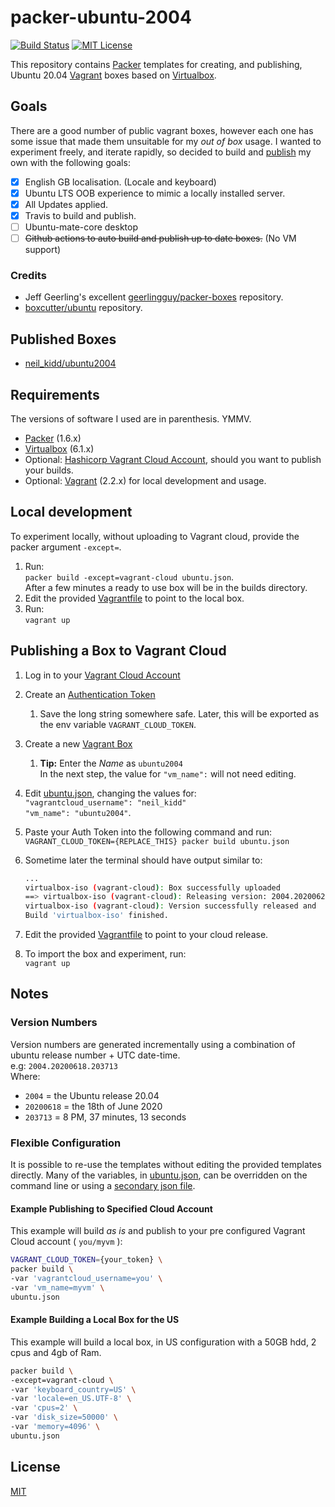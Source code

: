 # packer-ubuntu-2004

[![Build Status](https://travis-ci.com/neilkidd/packer-ubuntu-2004.svg?branch=master)](https://travis-ci.com/neilkidd/packer-ubuntu-2004) [![MIT License](https://img.shields.io/github/license/twbs/bootlint.svg)](https://github.com/twbs/bootlint/blob/master/LICENSE)

This repository contains [Packer](https://packer.io/) templates for creating, and publishing, Ubuntu 20.04 [Vagrant](https://www.vagrantup.com/) boxes based on [Virtualbox](https://www.virtualbox.org/).

## Goals

There are a good number of public vagrant boxes, however each one has some issue that made them unsuitable for my *out of box* usage. I wanted to experiment freely, and iterate rapidly, so decided to build and [publish](https://app.vagrantup.com/neil_kidd) my own with the following goals:

- [x] English GB localisation. (Locale and keyboard)
- [x] Ubuntu LTS OOB experience to mimic a locally installed server.
- [x] All Updates applied.
- [x] Travis to build and publish.
- [ ] Ubuntu-mate-core desktop
- [ ] ~~Github actions to auto build and publish up to date boxes.~~ (No VM support)

### Credits

- Jeff Geerling's excellent [geerlingguy/packer-boxes](https://github.com/geerlingguy/packer-boxes) repository.
- [boxcutter/ubuntu](https://github.com/boxcutter/ubuntu) repository.

## Published Boxes

- [neil_kidd/ubuntu2004](https://app.vagrantup.com/neil_kidd/boxes/ubuntu2004)

## Requirements

The versions of software I used are in parenthesis. YMMV.

- [Packer](https://www.packer.io/) (1.6.x)
- [Virtualbox](https://www.virtualbox.org/) (6.1.x)
- Optional: [Hashicorp Vagrant Cloud Account](https://app.vagrantup.com/boxes/search), should you want to publish your builds.
- Optional: [Vagrant](https://www.vagrantup.com/) (2.2.x) for local development and usage.

## Local development

To experiment locally, without uploading to Vagrant cloud, provide the packer argument `-except=`.

1. Run:  
`packer build -except=vagrant-cloud ubuntu.json`.  
After a few minutes a ready to use box will be in the builds directory.
1. Edit the provided [Vagrantfile](Vagrantfile) to point to the local box.
1. Run:  
`vagrant up`

## Publishing a Box to Vagrant Cloud

1. Log in to your [Vagrant Cloud Account](https://app.vagrantup.com/boxes/search)
1. Create an [Authentication Token](https://app.vagrantup.com/settings/security)
    1. Save the long string somewhere safe. Later, this will be exported as the env variable `VAGRANT_CLOUD_TOKEN`.
1. Create a new [Vagrant Box](https://app.vagrantup.com/)
    1. __Tip:__ Enter the *Name* as `ubuntu2004`  
    In the next step, the value for ` "vm_name": ` will not need editing.
1. Edit [ubuntu.json](ubuntu.json), changing the values for:  
`"vagrantcloud_username": "neil_kidd"`  
`"vm_name": "ubuntu2004"`.
1. Paste your Auth Token into the following command and run:  
`VAGRANT_CLOUD_TOKEN={REPLACE_THIS} packer build ubuntu.json`
1. Sometime later the terminal should have output similar to:

    ```bash
    ...
    virtualbox-iso (vagrant-cloud): Box successfully uploaded
    ==> virtualbox-iso (vagrant-cloud): Releasing version: 2004.20200628.082705
    virtualbox-iso (vagrant-cloud): Version successfully released and   available
    Build 'virtualbox-iso' finished.
    ```

1. Edit the provided [Vagrantfile](Vagrantfile) to point to your cloud release.
1. To import the box and experiment, run:  
`vagrant up`

## Notes

### Version Numbers

Version numbers are generated incrementally using a combination of ubuntu release number + UTC date-time.  
e.g: `2004.20200618.203713`  
Where:

- `2004` = the Ubuntu release 20.04
- `20200618` = the 18th of June 2020
- `203713` = 8 PM, 37 minutes, 13 seconds

### Flexible Configuration

It is possible to re-use the templates without editing the provided templates directly. Many of the variables, in [ubuntu.json](ubuntu.json), can be overridden on the command line or using a [secondary json file](https://www.packer.io/docs/templates/user-variables#from-a-file).

#### Example Publishing to Specified Cloud Account

This example will build *as is* and publish to your pre configured Vagrant Cloud account ( `you/myvm` ):

```bash
VAGRANT_CLOUD_TOKEN={your_token} \
packer build \
-var 'vagrantcloud_username=you' \
-var 'vm_name=myvm' \
ubuntu.json
```

#### Example Building a Local Box for the US

This example will build a local box, in US configuration with a 50GB hdd, 2 cpus and 4gb of Ram.

```bash
packer build \
-except=vagrant-cloud \
-var 'keyboard_country=US' \
-var 'locale=en_US.UTF-8' \
-var 'cpus=2' \
-var 'disk_size=50000' \
-var 'memory=4096' \
ubuntu.json
```

## License

[MIT](LICENSE)
